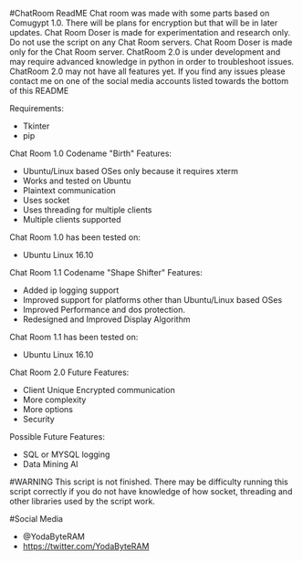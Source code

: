 #ChatRoom ReadME
Chat room was made with some parts based on Comugypt 1.0. There will be plans for encryption but that will be in later updates.
Chat Room Doser is made for experimentation and research only. Do not use the script on any Chat Room servers. Chat Room Doser is made only for the Chat Room server.
ChatRoom 2.0 is under development and may require advanced knowledge in python in order to troubleshoot issues. ChatRoom 2.0 may not have all features yet.
If you find any issues please contact me on one of the social media accounts listed towards the bottom of this README

Requirements:
- Tkinter
- pip

Chat Room 1.0 Codename "Birth" Features:
- Ubuntu/Linux based OSes only because it requires xterm
- Works and tested on Ubuntu
- Plaintext communication
- Uses
socket
- Uses threading for multiple clients
- Multiple clients supported

Chat Room 1.0 has been tested on:
- Ubuntu Linux 16.10

Chat Room 1.1 Codename "Shape Shifter" Features:
- Added ip logging support
- Improved support for platforms other than Ubuntu/Linux based OSes
- Improved Performance and dos protection.
- Redesigned and Improved Display Algorithm

Chat Room 1.1 has been tested on:
- Ubuntu Linux 16.10

Chat Room 2.0 Future Features:
- Client Unique Encrypted communication
- More complexity
- More options
- Security

Possible Future Features:
- SQL or MYSQL logging
- Data Mining AI

#WARNING
This script is not finished.
There may be difficulty running this script correctly if you do not have knowledge of how socket, threading and other libraries used by the script work.

#Social Media
- @YodaByteRAM
- https://twitter.com/YodaByteRAM
